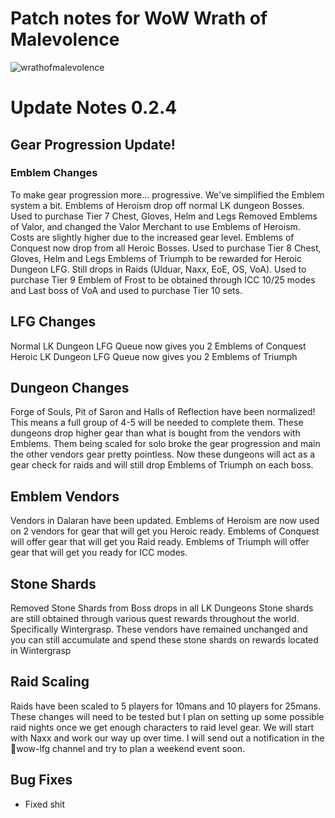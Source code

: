# Patch notes for WoW Wrath of Malevolence
![wrathofmalevolence](https://github.com/user-attachments/assets/4c4996da-f707-4102-8104-50ace15432a9)


# Update Notes 0.2.4
## Gear Progression Update!
### Emblem Changes
To make gear progression more... progressive. We've simplified the Emblem system a bit. 
Emblems of Heroism drop off normal LK dungeon Bosses. Used to purchase Tier 7 Chest, Gloves, Helm and Legs
Removed Emblems of Valor, and changed the Valor Merchant to use Emblems of Heroism. Costs are slightly higher due to the increased gear level.
 Emblems of Conquest now drop from all Heroic Bosses. Used to purchase Tier 8 Chest, Gloves, Helm and Legs
 Emblems of Triumph to be rewarded for Heroic Dungeon LFG. Still drops in Raids (Ulduar, Naxx, EoE, OS, VoA). Used to purchase Tier 9
Emblem of Frost to be obtained through ICC 10/25 modes and Last boss of VoA and used to purchase Tier 10 sets.

## LFG Changes
Normal LK Dungeon LFG Queue now gives you 2 Emblems of Conquest
Heroic LK Dungeon LFG Queue now gives you 2 Emblems of Triumph

## Dungeon Changes
Forge of Souls, Pit of Saron and Halls of Reflection have been normalized! This means a full group of 4-5 will be needed to complete them. 
These dungeons drop higher gear than what is bought from the vendors with Emblems. Them being scaled for solo broke the gear progression and main the other vendors gear pretty pointless. 
Now these dungeons will act as a gear check for raids and will still drop Emblems of Triumph on each boss. 

## Emblem Vendors
Vendors in Dalaran have been updated. Emblems of Heroism are now used on 2 vendors for gear that will get you Heroic ready. 
Emblems of Conquest will offer gear that will get you Raid ready.
Emblems of Triumph will offer gear that will get you ready for ICC modes.

## Stone Shards
Removed Stone Shards from Boss drops in all LK Dungeons
Stone shards are still obtained through various quest rewards throughout the world. Specifically Wintergrasp. These vendors have remained unchanged and you can still accumulate and spend these stone shards on rewards located in Wintergrasp

## Raid Scaling
Raids have been scaled to 5 players for 10mans and 10 players for 25mans. These changes will need to be tested but I plan on setting up some possible raid nights once we get enough characters to raid level gear. 
We will start with Naxx and work our way up over time. I will send out a notification in the ⁠🔎wow-lfg channel and try to plan a weekend event soon.

## Bug Fixes
- Fixed shit


